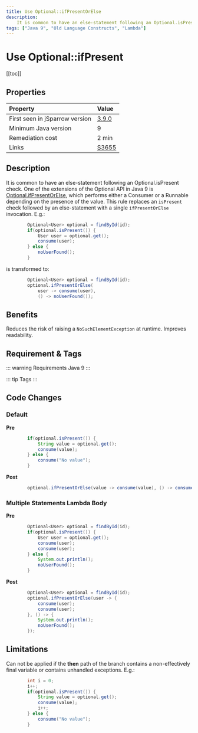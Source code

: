 ```yaml
---
title: Use Optional::ifPresentOrElse
description:
    It is common to have an else-statement following an Optional.isPresent check. One of the extensions of the Optional API in Java 9 is Optional.ifPresentOrElse, which performs either a Consumer or a Runnable depending on the presence of the value. This rule replaces an 'isPresent' check followed by an else-statement with a single 'ifPresentOrElse' invocation.
tags: ["Java 9", "Old Language Constructs", "Lambda"]
---
```


# Use Optional::ifPresent

[[toc]]

## Properties

| Property                        | Value |
|:------------------------------- |:----- |
| First seen in jSparrow version  | [3.9.0](/eclipse/release-notes.html#_3-9-0) |
| Minimum Java version            | 9 |
| Remediation cost                | 2 min |
| Links                           | [S3655](https://sonarcloud.io/organizations/default/rules?open=squid%3AS3655&rule_key=squid%3AS3655)|

## Description

It is common to have an else-statement following an Optional.isPresent check. 
One of the extensions of the Optional API in Java 9 is [Optional.ifPresentOrElse](https://docs.oracle.com/javase/9/docs/api/java/util/Optional.html#ifPresentOrElse-java.util.function.Consumer-java.lang.Runnable-), which performs either a Consumer or a Runnable depending on the presence of the value. 
This rule replaces an `isPresent` check followed by an else-statement with a single `ifPresentOrElse` invocation. E.g.:

```java
		Optional<User> optional = findById(id);
		if(optional.isPresent()) {
			User user = optional.get();
			consume(user);
		} else {
			noUserFound();
		}
```

is transformed to:

```java
		Optional<User> optional = findById(id);
		optional.ifPresentOrElse(
            user -> consume(user), 
            () -> noUserFound());
```

## Benefits

Reduces the risk of raising a `NoSuchElementException` at runtime. Improves readability.

## Requirement & Tags

::: warning Requirements
Java 9
:::

::: tip Tags
<TagLinks />
:::

## Code Changes

### Default

__Pre__

```java
		if(optional.isPresent()) {
			String value = optional.get();
			consume(value);
		} else {
			consume("No value");
		}
```

__Post__

```java
		optional.ifPresentOrElse(value -> consume(value), () -> consume("No value"));
```

### Multiple Statements Lambda Body

__Pre__

```java
		Optional<User> optional = findById(id);
		if(optional.isPresent()) {
			User user = optional.get();
			consume(user);
			consume(user);
		} else {
			System.out.println();
			noUserFound();
		}
```

__Post__

```java
		Optional<User> optional = findById(id);
		optional.ifPresentOrElse(user -> {
			consume(user);
			consume(user);
		}, () -> {
			System.out.println();
			noUserFound();
		});
```


## Limitations

Can not be applied if the __then__ path of the branch contains a non-effectively final variable or contains unhandled exceptions. E.g.:

```java
		int i = 0;
		i++;
		if(optional.isPresent()) {
			String value = optional.get();
			consume(value);
			i++;
		} else {
			consume("No value");
		}
```

<VersionNotice />

